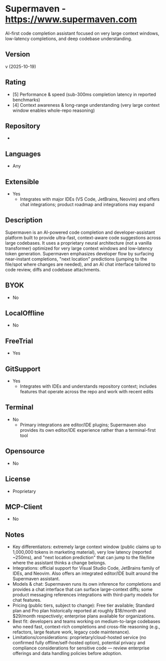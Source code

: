 # Supermaven - https://www.supermaven.com
AI-first code completion assistant focused on very large context windows, low-latency completions, and deep codebase understanding.

## Version
v (2025-10-19)

## Rating
- [5] Performance & speed (sub-300ms completion latency in reported benchmarks)
- [4] Context awareness & long-range understanding (very large context window enables whole-repo reasoning)

## Repository
- 

## Languages
- Any

## Extensible
- Yes
  - Integrates with major IDEs (VS Code, JetBrains, Neovim) and offers chat integrations; product roadmap and integrations may expand

## Description
Supermaven is an AI-powered code completion and developer-assistant platform built to provide ultra-fast, context-aware code suggestions across large codebases. It uses a proprietary neural architecture (not a vanilla transformer) optimized for very large context windows and low-latency token generation. Supermaven emphasizes developer flow by surfacing near-instant completions, "next location" predictions (jumping to the file/spot where changes are needed), and an AI chat interface tailored to code review, diffs and codebase attachments.

## BYOK
- No

## LocalOffline
- No

## FreeTrial
- Yes

## GitSupport
- Yes
  - Integrates with IDEs and understands repository context; includes features that operate across the repo and work with recent edits

## Terminal
- No
  - Primary integrations are editor/IDE plugins; Supermaven also provides its own editor/IDE experience rather than a terminal-first tool

## Opensource
- No

## License
- Proprietary

## MCP-Client
- No

## Notes
- Key differentiators: extremely large context window (public claims up to 1,000,000 tokens in marketing material), very low latency (reported ~250ms), and "next location prediction" that can jump to the file/line where the assistant thinks a change belongs.
- Integrations: official support for Visual Studio Code, JetBrains family of IDEs, and Neovim. Also offers an integrated editor/IDE built around the Supermaven assistant.
- Models & chat: Supermaven runs its own inference for completions and provides a chat interface that can surface large-context diffs; some product messaging references integrations with third-party models for chat features.
- Pricing (public tiers, subject to change): Free tier available; Standard plan and Pro plan historically reported at roughly $18/month and $29/month respectively; enterprise plans available for organizations.
- Best fit: developers and teams working on medium-to-large codebases who need fast, context-rich completions and cross-file reasoning (e.g., refactors, large feature work, legacy code maintenance).
- Limitations/considerations: proprietary/cloud-hosted service (no confirmed fully offline/self-hosted option), potential privacy and compliance considerations for sensitive code — review enterprise offerings and data handling policies before adoption.

